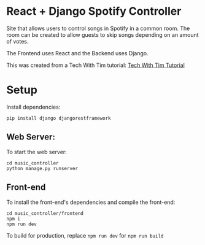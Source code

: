 # React + Django Spotify Controller

Site that allows users to control songs in Spotify in a common room. The room can be created to allow guests to skip songs depending on an amount of votes.

The Frontend uses React and the Backend uses Django.

This was created from a Tech With Tim tutorial: [Tech With Tim Tutorial](https://www.youtube.com/playlist?list=PLzMcBGfZo4-kCLWnGmK0jUBmGLaJxvi4j)

# Setup
Install dependencies:
```
pip install django djangorestframework
```

## Web Server:
To start the web server:
```
cd music_controller
python manage.py runserver
```

## Front-end
To install the front-end's dependencies and compile the front-end:
```
cd music_controller/frontend
npm i
npm run dev
```

To build for production, replace `npm run dev` for `npm run build`


